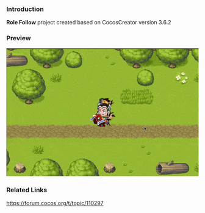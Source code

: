### Introduction
**Role Follow** project created based on CocosCreator version 3.6.2

### Preview
![image](../../../gif/202211/2022110901.gif)

### Related Links
https://forum.cocos.org/t/topic/110297